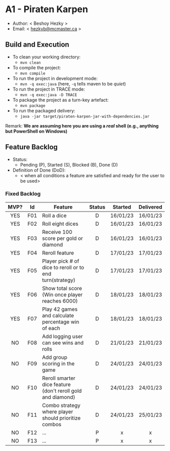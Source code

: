 # A1 - Piraten Karpen

  * Author: < Beshoy Hezky >
  * Email: < hezkyb@mcmaster.ca >

## Build and Execution

  * To clean your working directory:
    * `mvn clean`
  * To compile the project:
    * `mvn compile`
  * To run the project in development mode:
    * `mvn -q exec:java` (here, `-q` tells maven to be _quiet_) 
  * To run the project in TRACE mode:
    * `mvn -q exec:java -D TRACE`
  * To package the project as a turn-key artefact:
    * `mvn package`
  * To run the packaged delivery:
    * `java -jar target/piraten-karpen-jar-with-dependencies.jar` 

Remark: **We are assuming here you are using a _real_ shell (e.g., anything but PowerShell on Windows)**

## Feature Backlog

 * Status: 
   * Pending (P), Started (S), Blocked (B), Done (D)
 * Definition of Done (DoD):
   * < when all conditions a feature are satisfied and ready for the user to be used>



### Fixed Backlog 

| MVP? | Id  | Feature                                                       | Status   |  Started  | Delivered |
| :-:  |:-:  |---                                                            | :-:      | :-:       | :-:       |
| YES  | F01 | Roll a dice                                                   |  D       |  16/01/23 | 16/01/23  |
| YES  | F02 | Roll eight dices                                              |  D       |  16/01/23 | 16/01/23  |
| YES  | F03 | Receive 100 score per gold or diamond                         |  D       |  16/01/23 | 16/01/23  |
| YES  | F04 | Reroll feature                                                |  D       |  17/01/23 | 17/01/23  |
| YES  | F05 | Player pick # of dice to reroll or to end turn(strategy)      |  D       |  17/01/23 | 17/01/23  |
| YES  | F06 | Show total score (Win once player reaches 6000)               |  D       |  18/01/23 | 18/01/23  |
| YES  | F07 | Play 42 games and calculate percentage win of each            |  D       |  18/01/23 | 18/01/23  |
| NO   | F08 | Add logging user can see wins and rolls                       |  D       |  21/01/23 | 21/01/23  |
| NO   | F09 | Add group scoring in the game                                 |  D       |  24/01/23 | 24/01/23  |
| NO   | F10 | Reroll smarter dice feature (don't reroll gold and diamond)   |  D       |  24/01/23 | 24/01/23  |
| NO   | F11 | Combo strategy where player should prioritize combos          |  D       |  24/01/23 | 25/01/23  |
| NO   | F12 | ...                                                           |  P       |  x        | x         |
| NO   | F13 | ...                                                           |  P       |  x        | x         |




